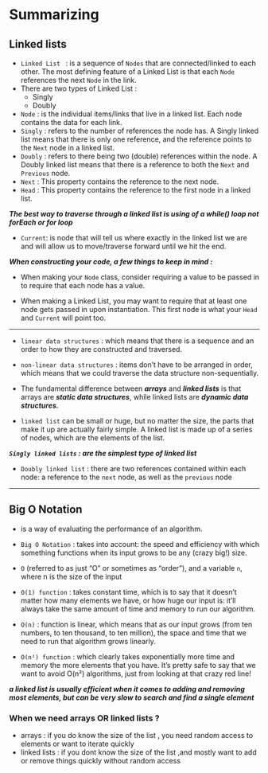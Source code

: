 # Summarizing 

## Linked lists

* `Linked List ` : is a sequence of `Nodes` that are connected/linked to each other. The most defining feature of a Linked List is that 
each `Node` references the next `Node` in the link.
* There are two types of Linked List :
  * Singly 
  * Doubly
* `Node` : is the individual items/links that live in a linked list. Each node contains the data for each link.
* `Singly` : refers to the number of references the node has. A Singly linked list means that there is only one reference, and the 
reference points to the `Next` node in a linked list.
* `Doubly` : refers to there being two (double) references within the node. A Doubly linked list means that there is a reference to both the
`Next` and `Previous` node.
* `Next` : This property contains the reference to the next node.
* `Head` : This property contains the reference to the first node in a linked list.


***The best way to traverse through a linked list is using of a while() loop not forEach or for loop***


* `Current`: is node that will tell us where exactly in the linked list we are and will allow us to move/traverse forward until we hit the end.


***When constructing your code, a few things to keep in mind :***


  * When making your `Node` class, consider requiring a value to be passed in to require that each node has a value.


  * When making a Linked List, you may want to require that at least one node gets passed in upon instantiation. This first node is 
  what your `Head` and `Current` will point too.
  
  --------------------------------------------------------------------------------------------------------------------------------------
* `linear data structures` : which means that there is a sequence and an order to how they are constructed and traversed. 
* `non-linear data structures` : items don’t have to be arranged in order, which means that we could traverse the data structure non-sequentially.
  
* The fundamental difference between ***arrays*** and ***linked lists*** is that arrays are ***static data structures***, while linked lists are
  ***dynamic data structures.***
  
* `linked list` can be small or huge, but no matter the size, the parts that make it up are actually fairly simple. A linked list is made up of
  a series of nodes, which are the elements of the list.
  
***`Singly linked lists` : are the simplest type of linked list***
  
* `Doubly linked list` : there are two references contained within each node: a reference to the `next` node, as well as the `previous` node
-----------------------------------------------------------------------------------------------------------------------------------------------------
## Big O Notation
* is a way of evaluating the performance of an algorithm.

* `Big O Notation` :  takes into account: the speed and efficiency with which something functions when its input grows to be any (crazy big!) size.

* `O` (referred to as just “O” or sometimes as “order”), and a variable `n`, where n is the size of the input 
* `O(1) function` : takes constant time, which is to say that it doesn’t matter how many elements we have, or how huge our input is: it’ll always
take the same amount of time and memory to run our algorithm.
* `O(n)` :  function is linear, which means that as our input grows (from ten numbers, to ten thousand, to ten million), the space and 
time that we need to run that algorithm grows linearly.

* `O(n²) function` : which clearly takes exponentially more time and memory the more elements that you have. It’s pretty safe to say that
we want to avoid O(n²) algorithms, just from looking at that crazy red line!

***a linked list is usually efficient when it comes to adding and removing most elements, but can be very slow to search and find a single element***

### When we need arrays OR linked lists ?
* arrays : if you do know the size of the list , you need random access to elements or want to iterate quickly
* linked lists : if you dont know the size of the list ,and mostly want to add or remove things quickly without random access